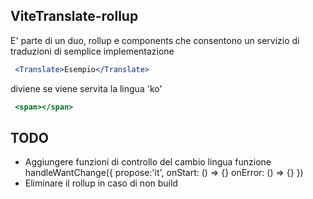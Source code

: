 ## ViteTranslate-rollup
E' parte di un duo, rollup e components che consentono un servizio di traduzioni di semplice implementazione

```jsx
 <Translate>Esempio</Translate>
```

diviene se viene servita la lingua 'ko'
```jsx
 <span></span>
```

## TODO
- Aggiungere funzioni di controllo del cambio lingua
   funzione handleWantChange({
    propose:'it',
    onStart: () => {}
    onError: () => {}
   })
- Eliminare il rollup in caso di non build

